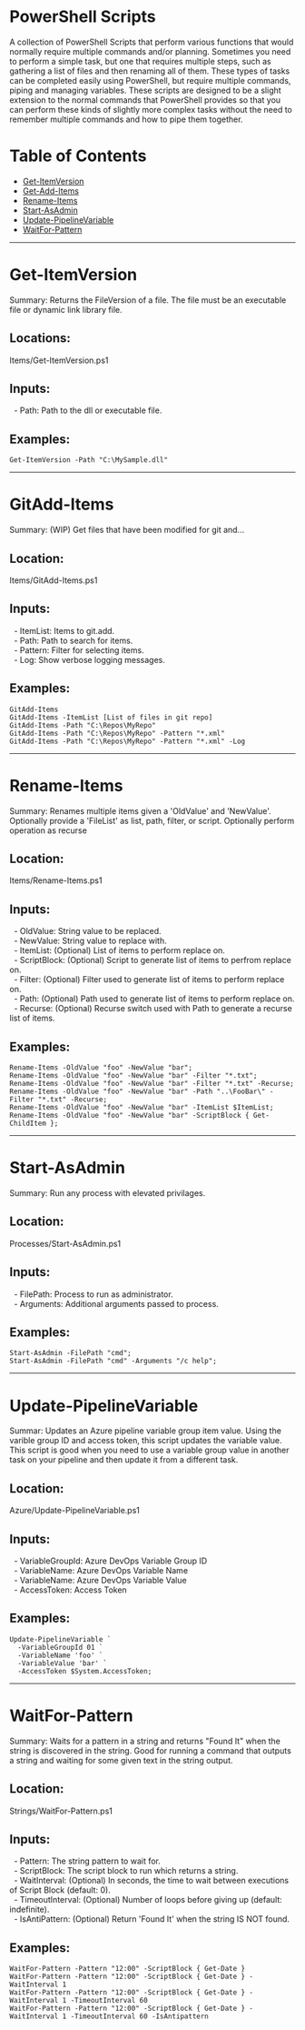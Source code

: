 # PowerShell Scripts
A collection of PowerShell Scripts that perform various functions that would normally require multiple commands and/or planning. Sometimes you need to perform a simple task, but one that requires multiple steps, such as gathering a list of files and then renaming all of them. These types of tasks can be completed easily using PowerShell, but require multiple commands, piping and managing variables. These scripts are designed to be a slight extension to the normal commands that PowerShell provides so that you can perform these kinds of slightly more complex tasks without the need to remember multiple commands and how to pipe them together.

Table of Contents
=================

 - [Get-ItemVersion](#get-itemversion)
 - [Get-Add-Items](#get-additems)
 - [Rename-Items](#rename-items)
 - [Start-AsAdmin](#start-asadmin)
 - [Update-PipelineVariable](#update-pipelinevariable)
 - [WaitFor-Pattern](#waitfor-pattern)

--------------------------------------------------------------------------------

Get-ItemVersion
===============

Summary: Returns the FileVersion of a file. The file must be an executable file or dynamic link library file.

Locations:
----------
Items/Get-ItemVersion.ps1

Inputs:
-------
&nbsp;&nbsp;- Path: Path to the dll or executable file.<br>

Examples:
---------
    Get-ItemVersion -Path "C:\MySample.dll"

--------------------------------------------------------------------------------

GitAdd-Items
===========

Summary: (WIP) Get files that have been modified for git and...

Location:
---------
Items/GitAdd-Items.ps1

Inputs:
-------
&nbsp;&nbsp;- ItemList: Items to git.add.<br>
&nbsp;&nbsp;- Path: Path to search for items.<br>
&nbsp;&nbsp;- Pattern: Filter for selecting items.<br>
&nbsp;&nbsp;- Log: Show verbose logging messages.<br>

Examples:
--------
    GitAdd-Items
    GitAdd-Items -ItemList [List of files in git repo]
    GitAdd-Items -Path "C:\Repos\MyRepo"
    GitAdd-Items -Path "C:\Repos\MyRepo" -Pattern "*.xml"
    GitAdd-Items -Path "C:\Repos\MyRepo" -Pattern "*.xml" -Log

--------------------------------------------------------------------------------

Rename-Items
============

Summary: Renames multiple items given a 'OldValue' and 'NewValue'. Optionally provide a 'FileList' as list, path, filter, or script. Optionally perform operation as recurse

Location:
---------
Items/Rename-Items.ps1

Inputs:
-------
&nbsp;&nbsp;- OldValue: String value to be replaced.<br>
&nbsp;&nbsp;- NewValue: String value to replace with.<br>
&nbsp;&nbsp;- ItemList: (Optional) List of items to perform replace on.<br>
&nbsp;&nbsp;- ScriptBlock: (Optional) Script to generate list of items to perfrom replace on.<br>
&nbsp;&nbsp;- Filter: (Optional) Filter used to generate list of items to perform replace on.<br>
&nbsp;&nbsp;- Path: (Optional) Path used to generate list of items to perform replace on.<br>
&nbsp;&nbsp;- Recurse: (Optional) Recurse switch used with Path to generate a recurse list of items.<br>

Examples:
---------
    Rename-Items -OldValue "foo" -NewValue "bar";
    Rename-Items -OldValue "foo" -NewValue "bar" -Filter "*.txt";
    Rename-Items -OldValue "foo" -NewValue "bar" -Filter "*.txt" -Recurse;
    Rename-Items -OldValue "foo" -NewValue "bar" -Path "..\FooBar\" -Filter "*.txt" -Recurse;
    Rename-Items -OldValue "foo" -NewValue "bar" -ItemList $ItemList;
    Rename-Items -OldValue "foo" -NewValue "bar" -ScriptBlock { Get-ChildItem };

--------------------------------------------------------------------------------

Start-AsAdmin
=============

Summary: Run any process with elevated privilages.

Location:
---------
Processes/Start-AsAdmin.ps1

Inputs:
-------
&nbsp;&nbsp;- FilePath: Process to run as administrator.<br>
&nbsp;&nbsp;- Arguments: Additional arguments passed to process.<br>

Examples:
---------
    Start-AsAdmin -FilePath "cmd";
    Start-AsAdmin -FilePath "cmd" -Arguments "/c help";

--------------------------------------------------------------------------------
Update-PipelineVariable
=======================

Summar: Updates an Azure pipeline variable group item value. Using the varible group ID and access token, this script updates the variable value. This script is good when you need to use a variable group value in another task on your pipeline and then update it from a different task.

Location:
---------
Azure/Update-PipelineVariable.ps1

Inputs:
-------
&nbsp;&nbsp;- VariableGroupId: Azure DevOps Variable Group ID<br>
&nbsp;&nbsp;- VariableName: Azure DevOps Variable Name<br>
&nbsp;&nbsp;- VariableName: Azure DevOps Variable Value<br>
&nbsp;&nbsp;- AccessToken: Access Token<br>

Examples:
---------
    Update-PipelineVariable `
      -VariableGroupId 01 `
      -VariableName 'foo' `
      -VariableValue 'bar' `
      -AccessToken $System.AccessToken;

--------------------------------------------------------------------------------

WaitFor-Pattern
===============

Summary: Waits for a pattern in a string and returns "Found It" when the string is discovered in the string. Good for running a command that outputs a string and waiting for some given text in the string output.

Location:
---------
Strings/WaitFor-Pattern.ps1

Inputs:
-------
&nbsp;&nbsp;- Pattern: The string pattern to wait for.<br>
&nbsp;&nbsp;- ScriptBlock: The script block to run which returns a string.<br>
&nbsp;&nbsp;- WaitInterval: (Optional) In seconds, the time to wait between executions of Script Block (default: 0).<br>
&nbsp;&nbsp;- TimeoutInterval: (Optional) Number of loops before giving up (default: indefinite).<br>
&nbsp;&nbsp;- IsAntiPattern: (Optional) Return 'Found It' when the string IS NOT found.<br>

Examples:
---------
    WaitFor-Pattern -Pattern "12:00" -ScriptBlock { Get-Date }
    WaitFor-Pattern -Pattern "12:00" -ScriptBlock { Get-Date } -WaitInterval 1
    WaitFor-Pattern -Pattern "12:00" -ScriptBlock { Get-Date } -WaitInterval 1 -TimeoutInterval 60
    WaitFor-Pattern -Pattern "12:00" -ScriptBlock { Get-Date } -WaitInterval 1 -TimeoutInterval 60 -IsAntipattern
